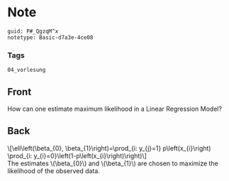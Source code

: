 # Note
```
guid: P#_QgzqM^x
notetype: Basic-d7a3e-4ce08
```

### Tags
```
04_vorlesung
```

## Front
How can one estimate maximum likelihood in a Linear Regression Model?

## Back
<div>
  \[\ell\left(\beta_{0}, \beta_{1}\right)=\prod_{i: y_{j}=1}
  p\left(x_{i}\right) \prod_{i:
  y_{i}=0}\left(1-p\left(x_{i}\right)\right)\]
</div>
<div>
  The estimates \(\beta_{0}\) and \(\beta_{1}\) are chosen to
  maximize the likelihood of the observed data.
</div>

